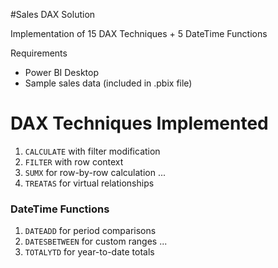 #Sales DAX Solution

Implementation of 15 DAX Techniques + 5 DateTime Functions

 Requirements
- Power BI Desktop
- Sample sales data (included in .pbix file)

# DAX Techniques Implemented
1. `CALCULATE` with filter modification
2. `FILTER` with row context
3. `SUMX` for row-by-row calculation
...
15. `TREATAS` for virtual relationships

### DateTime Functions
1. `DATEADD` for period comparisons
2. `DATESBETWEEN` for custom ranges
...
5. `TOTALYTD` for year-to-date totals
